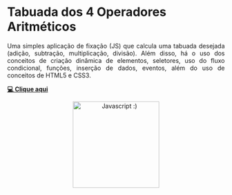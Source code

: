 # Tabuada dos 4 Operadores Aritméticos 

<p align="justify"> Uma simples aplicação de fixação (JS) que calcula uma tabuada desejada (adição, subtração, multiplicação, divisão). Além disso, há o uso dos conceitos de criação dinâmica de elementos, seletores, uso do fluxo condicional, funções, inserção de dados, eventos, além do uso de conceitos de HTML5 e CSS3.

</p>

 **<a href="https://hochiminh1996.github.io/multiplication-table/multiplication_table/">💻 Clique aqui</a>**


<div align="center">
 <img src="https://cdn-icons-png.flaticon.com/512/919/919828.png" height="200" width="200" title="Javascript :)">
</div>
